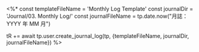 <%*
const templateFileName = 'Monthly Log Template'
const journalDir = 'Journal/03. Monthly Log/'
const journalFileName = tp.date.now("月誌：YYYY 年 MM 月")

tR += await tp.user.create_journal_log(tp, {templateFileName, journalDir, journalFileName})
%>
